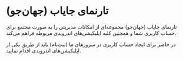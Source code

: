 # تارنمای جایاب (جهان‌جو)

تارنمای جایاب (جهان‌جو) مجموعه‌ای از امکانات مدیریتی را به صورت مجتمع برای حساب کاربری شما
و همچنین کلیه اپلیکیشن‌های اندرویدی مربوطه فراهم می‌کند.

در حاضر برای ایجاد حساب کاربری در سرورهای ما (ثبت‌نام) باید از طریق یکی از اپلیکیشن‌های اندرویدی
اقدام نمایید.